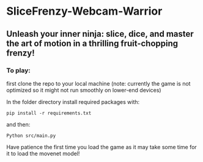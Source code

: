# SliceFrenzy-Webcam-Warrior
## Unleash your inner ninja: slice, dice, and master the art of motion in a thrilling fruit-chopping frenzy!

### To play:
first clone the repo to your local machine (note: currently the game is not optimized so it might not run smoothly on lower-end devices) 

In the folder directory install required packages with:
``` 
pip install -r requirements.txt
```

and then:
```
Python src/main.py
```

Have patience the first time you load the game as it may take some time for it to load the movenet model!
